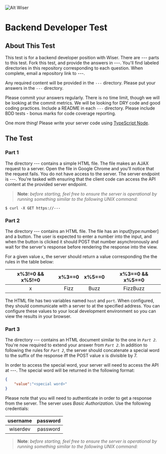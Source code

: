 ![Alt Wiser](https://wearewiser.com/assets/images/wiser-logo/wiser-purple.svg)

# Backend Developer Test

## About This Test

This test is for a backend developer position with Wiser. There are --- parts to this test. Fork this test, and provide the answers in ---. You'll find labeled directories in this repository corresponding to each question. When complete, email a repository link to ---.

Any required content will be provided in the `---` directory. Please put your answers in the `---` directory.

Please commit your answers regularly. There is no time limit, though we will be looking at the commit metrics. We will be looking for DRY code and good coding practices. Include a README in each `---` directory. Please include BDD tests - bonus marks for code coverage reporting.

One more thing! Please write your server code using [TypeScript Node](https://www.npmjs.com/package/ts-node).

## The Test

### Part 1

The directory --- contains a simple HTML file. The file makes an AJAX request to a server. Open the file in Google Chrome and you'll notice that the request fails. You do not have access to the server. The server endpoint is ---. You're tasked with ensuring that the client code can access the API content at the provided server endpoint.

> **Note**: _before starting, feel free to ensure the server is operational by running something similar to the following UNIX command:_

`$ curl -X GET https://---`

### Part 2

The directory --- contains an HTML file. The file has an input[type:number] and a button. The user is expected to enter a number into the input, and when the button is clicked it should POST that number asynchronously and wait for the server's response before rendering the response into the view.

For a given value `x`, the server should return a value corresponding the the rules in the table below:

| x%3!=0 && x%5!=0 | x%3==0 | x%5==0 | x%3==0 && x%5==0 |
|:----------------:|:------:|:------:|:----------------:|
| x                | Fizz   | Buzz   | FizzBuzz         |

The HTML file has two variables named `host` and `port`. When configured, they should communicate with a server to at the specified address. You can configure these values to your local development environment so you can view the results in your browser.

### Part 3

The directory --- contains an HTML document similar to the one in _`Part 2`_. You're now required to extend your answer from _`Part 2`_. In addition to following the rules for _`Part 2`_, the server should concatenate a special word to the suffix of the response iff the POST value x is divisible by 7.

In order to access the special word, your server will need to access the API at ---. The special word will be returned in the following format:

```json
{
	"value":"<special word>"
}
```

Please note that you will need to authenticate in order to get a response from the server. The server uses _Basic Authorization_. Use the following credentials:

| username | password |
|:--------:|:--------:|
| wiserdev | password |

> **Note**: _before starting, feel free to ensure the server is operational by running something similar to the following UNIX command:_